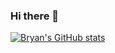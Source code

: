 ### Hi there 👋

<!--
**bryancalisto/bryancalisto** is a ✨ _special_ ✨ repository because its `README.md` (this file) appears on your GitHub profile.

Here are some ideas to get you started:

- 🔭 I’m currently working on ...
- 🌱 I’m currently learning ...
- 👯 I’m looking to collaborate on ...
- 🤔 I’m looking for help with ...
- 💬 Ask me about ...
- 📫 How to reach me: ...
- 😄 Pronouns: ...
- ⚡ Fun fact: ...
-->
[![Bryan's GitHub stats](https://github-readme-stats.vercel.app/api/top-langs/?username=bryancalisto&theme=rose_pine)](https://github.com/anuraghazra/github-readme-stats)

